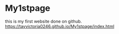 # My1stpage
this is my first website done on github. 
https://tayvictoria0246.github.io/My1stpage/index.html
